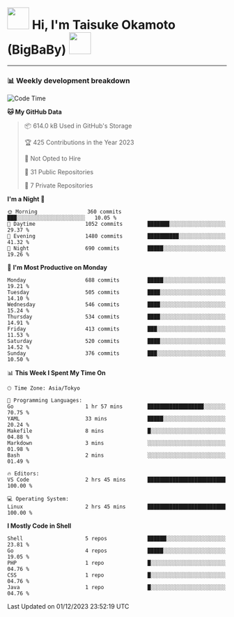 <!-- Title -->
<h1>
    <img src="https://media.tenor.com/TlyRveJkgo4AAAAi/cloud-cloud-strife.gif" width="50"/> 
    Hi, I'm Taisuke Okamoto (BigBaBy) 
    <img src="https://media.tenor.com/TlyRveJkgo4AAAAi/cloud-cloud-strife.gif" width="50"/>
</h1>

---

<h3> 📊 Weekly development breakdown </h3>
<!-- waka-readme-stats -->

<!--START_SECTION:waka-->
![Code Time](http://img.shields.io/badge/Code%20Time-1%2C661%20hrs%2056%20mins-blue)

**🐱 My GitHub Data** 

> 📦 614.0 kB Used in GitHub's Storage 
 > 
> 🏆 425 Contributions in the Year 2023
 > 
> 🚫 Not Opted to Hire
 > 
> 📜 31 Public Repositories 
 > 
> 🔑 7 Private Repositories 
 > 
**I'm a Night 🦉** 

```text
🌞 Morning                360 commits         ███░░░░░░░░░░░░░░░░░░░░░░   10.05 % 
🌆 Daytime                1052 commits        ███████░░░░░░░░░░░░░░░░░░   29.37 % 
🌃 Evening                1480 commits        ██████████░░░░░░░░░░░░░░░   41.32 % 
🌙 Night                  690 commits         █████░░░░░░░░░░░░░░░░░░░░   19.26 % 
```
📅 **I'm Most Productive on Monday** 

```text
Monday                   688 commits         █████░░░░░░░░░░░░░░░░░░░░   19.21 % 
Tuesday                  505 commits         ████░░░░░░░░░░░░░░░░░░░░░   14.10 % 
Wednesday                546 commits         ████░░░░░░░░░░░░░░░░░░░░░   15.24 % 
Thursday                 534 commits         ████░░░░░░░░░░░░░░░░░░░░░   14.91 % 
Friday                   413 commits         ███░░░░░░░░░░░░░░░░░░░░░░   11.53 % 
Saturday                 520 commits         ████░░░░░░░░░░░░░░░░░░░░░   14.52 % 
Sunday                   376 commits         ███░░░░░░░░░░░░░░░░░░░░░░   10.50 % 
```


📊 **This Week I Spent My Time On** 

```text
🕑︎ Time Zone: Asia/Tokyo

💬 Programming Languages: 
Go                       1 hr 57 mins        ██████████████████░░░░░░░   70.75 % 
YAML                     33 mins             █████░░░░░░░░░░░░░░░░░░░░   20.24 % 
Makefile                 8 mins              █░░░░░░░░░░░░░░░░░░░░░░░░   04.88 % 
Markdown                 3 mins              ░░░░░░░░░░░░░░░░░░░░░░░░░   01.98 % 
Bash                     2 mins              ░░░░░░░░░░░░░░░░░░░░░░░░░   01.49 % 

🔥 Editors: 
VS Code                  2 hrs 45 mins       █████████████████████████   100.00 % 

💻 Operating System: 
Linux                    2 hrs 45 mins       █████████████████████████   100.00 % 
```

**I Mostly Code in Shell** 

```text
Shell                    5 repos             ██████░░░░░░░░░░░░░░░░░░░   23.81 % 
Go                       4 repos             █████░░░░░░░░░░░░░░░░░░░░   19.05 % 
PHP                      1 repo              █░░░░░░░░░░░░░░░░░░░░░░░░   04.76 % 
CSS                      1 repo              █░░░░░░░░░░░░░░░░░░░░░░░░   04.76 % 
Java                     1 repo              █░░░░░░░░░░░░░░░░░░░░░░░░   04.76 % 
```




 Last Updated on 01/12/2023 23:52:19 UTC
<!--END_SECTION:waka-->
